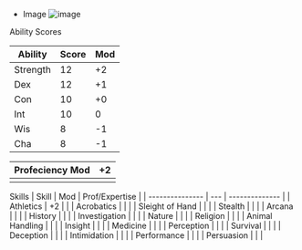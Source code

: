 - Image
![image](https://cdn.pixabay.com/photo/2014/04/02/14/11/male-306408_960_720.png)

Ability Scores

| Ability  | Score | Mod |
| -------- | ----- | --- |
| Strength | 12    | +2  |
| Dex      | 12    | +1  |
| Con      | 10    | +0  |
| Int      | 10    | 0   |
| Wis      | 8     | -1  |
| Cha      | 8     | -1  |

| Profeciency Mod | +2  |
| --------------- | --- |
|                 |     |

Skills
| Skill           | Mod | Prof/Expertise |
| --------------- | --- | -------------- |
| Athletics       | +2  |                |
| Acrobatics      |     |                |
| Sleight of Hand |     |                |
| Stealth         |     |                |
| Arcana          |     |                |
| History         |     |                |
| Investigation   |     |                |
| Nature          |     |                |
| Religion        |     |                |
| Animal Handling |     |                |
| Insight         |     |                |
| Medicine        |     |                |
| Perception      |     |                |
| Survival        |     |                |
| Deception       |     |                |
| Intimidation    |     |                |
| Performance     |     |                |
| Persuasion                |     |                |

